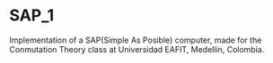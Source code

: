 # SAP_1
Implementation of a SAP(Simple As Posible) computer, made for the Conmutation Theory class at Universidad EAFIT, Medellin, Colombia.
